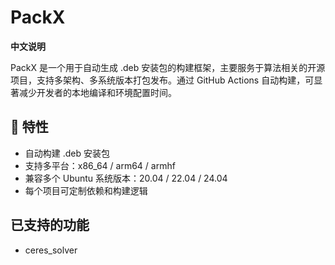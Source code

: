 # PackX

**中文说明**

PackX 是一个用于自动生成 .deb 安装包的构建框架，主要服务于算法相关的开源项目，支持多架构、多系统版本打包发布。通过 GitHub Actions 自动构建，可显著减少开发者的本地编译和环境配置时间。

## 🌟 特性

- 自动构建 .deb 安装包
- 支持多平台：x86_64 / arm64 / armhf
- 兼容多个 Ubuntu 系统版本：20.04 / 22.04 / 24.04
- 每个项目可定制依赖和构建逻辑

## 已支持的功能

- ceres_solver

